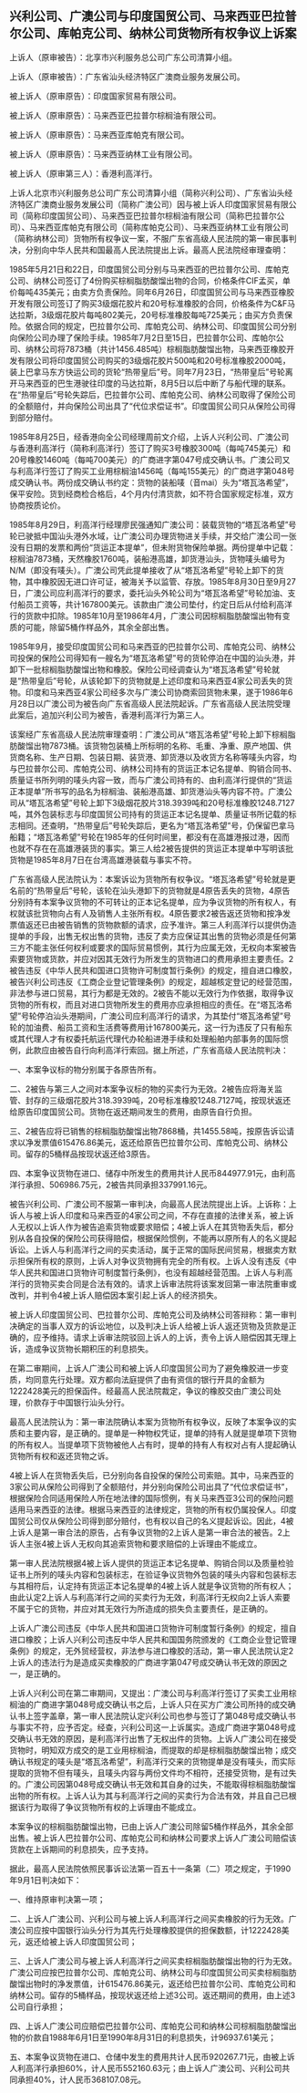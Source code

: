 ## 兴利公司、广澳公司与印度国贸公司、马来西亚巴拉普尔公司、库帕克公司、纳林公司货物所有权争议上诉案

上诉人（原审被告）：北享市兴利服务总公司广东公司清算小组。

上诉人（原审被告）：广东省汕头经济特区广澳商业服务发展公司。

被上诉人（原审原告）：印度国家贸易有限公司。

被上诉人（原审原告）：马来西亚巴拉普尔棕榈油有限公司。

被上诉人（原审原告）：马来西亚库帕克有限公司。

被上诉人（原审原告）：马来西亚纳林工业有限公司。

被上诉人（原审第三人）：香港利高洋行。

上诉人北京市兴利服务总公司广东公司清算小组（简称兴利公司）、广东省汕头经济特区广澳商业服务发展公司（简称广澳公司）因与被上诉人印度国家贸易有限公司（简称印度国贸公司）、马来西亚巴拉普尔棕榈油有限公司（简称巴拉普尔公司）、马来西亚库帕克有限公司（简称库帕克公司）、马来西亚纳林工业有限公司（简称纳林公司）货物所有权争议一案，不服广东省高级人民法院的第一审民事判决，分别向中华人民共和国最高人民法院提出上诉。最高人民法院经审理查明：

1985年5月21日和22日，印度国贸公司分别与马来西亚的巴拉普尔公司、库帕克公司、纳林公司签订了4份购买棕榈脂肪酸馏出物的合同，价格条件CIF孟买，单价每吨435美元；由卖方负责保险。同年6月26日，印度国贸公司与马来西亚橡胶开发有限公司签订了购买3级烟花胶片和20号标准橡胶的合同，价格条件为C&F马达拉斯，3级烟花胶片每吨802美元，20号标准橡胶每吨725美元；由买方负责保险。依据合同的规定，巴拉普尔公司、库帕克公司、纳林公司、印度国贸公司分别向保险公司办理了保险手续。1985年7月2日至15日，巴拉普尔公司、库帕尔公司、纳林公司将7873桶（共计1456.485吨）棕榈脂肪酸馏出物，马来西亚橡胶开发有限公司将印度国贸公司购买的3级烟花胶片500吨和20号标准橡胶2000吨，装上巴拿马东方快运公司的货轮“热带皇后”号。同年7月23日，“热带皇后”号轮离开马来西亚的巴生港驶往印度的马达拉斯，8月5日以后中断了与船代理的联系。在“热带皇后”号轮失踪后，巴拉普尔公司、库帕克公司、纳林公司取得了保险公司的全额赔付，并向保险公司出具了“代位求偿证书”。印度国贸公司只从保险公司得到部分赔付。

1985年8月25日，经香港向全公司经理周前文介绍，上诉人兴利公司、广澳公司与香港利高洋行（简称利高洋行）签订了购买3号橡胶300吨（每吨745美元）和20号橡胶1460吨（每吨700美元）的广商进字第047号成交确认书。广澳公司又与利高洋行签订了购买工业用棕榈油1456吨（每吨155美元）的广商进字第048号成交确认书。两份成交确认书约定：货物的装船唛（音mai）头为“塔瓦洛希望”，保平安险。货到经商检合格后，4个月内付清货款，如不符合国家规定标准，双方协商按质论价。

1985年8月29日，利高洋行经理廖民强通知广澳公司：装载货物的“塔瓦洛希望”号轮已驶抵中国汕头港外水域，让广澳公司办理货物进关手续，并交给广澳公司一张没有日期的发票和两份“货运正本提单”，但未附货物保险单据。两份提单中记载：棕榈油7873桶，天然橡胶1760吨，装船港高雄，卸货港汕头，货物唛头编号为N/M（即没有唛头）。广澳公司凭此提单接收了从“塔瓦洛希望”号轮上卸下的货物，其中橡胶因无进口许可证，被海关予以监管、存放。1985年8月30日至9月27日，广澳公司应利高洋行的要求，委托汕头外轮公司为“塔瓦洛希望”号轮加油、支付船员工资等，共计167800美元。该款由广澳公司垫付，约定日后从付给利高洋行的货款中扣除。1985年10月至1986年4月，广澳公司因棕榈脂肪酸馏出物有变质的可能，除留5桶作样品外，其余全部出售。

1985年9月，接受印度国贸公司和马来西亚的巴拉普尔公司、库帕克公司、纳林公司投保的保险公司得知有一艘名为“塔瓦洛希望”号的货轮停泊在中国的汕头港，并卸下一批棕榈脂肪酸馏出物和橡胶。保险公司经调查认为“塔瓦洛希望”号轮就是“热带皇后”号轮，从该轮卸下的货物就是上述印度和马来西亚4家公司丢失的货物。印度和马来西亚4家公司经多次与广澳公司协商索回货物未果，遂于1986年6月28日以广澳公司为被告向广东省高级人民法院起诉。广东省高级人民法院受理此案后，追加兴利公司为被告，香港利高洋行为第三人。

该案经广东省高级人民法院审理查明：广澳公司从“塔瓦洛希望”号轮上卸下棕榈脂肪酸馏出物7873桶。该货物包装桶上所标明的名称、毛重、净重、原产地国、供货商名称、生产日期、包装日期、装货港、卸货港以及收货方名称等唛头内容，均与巴拉普尔公司、库帕克公司、纳林公司持有的货运正本记名提单、购销合同书、质量证书所列明的唛头内容一致，而与广澳公司持有的、由利高洋行提供的“货运正本提单”所书写的品名为棕榈油、装船港高雄、卸货港汕头等内容不符。广澳公司从“塔瓦洛希望”号轮上卸下3级烟花胶片318.3939吨和20号标准橡胶1248.7127吨，其外包装标志与印度国贸公司持有的货运正本记名提单、质量证书所记载的标志相同。还查明，“热带皇后”号轮失踪后，更名为“塔瓦洛希望”号，仍保留巴拿马船籍；“塔瓦洛希望”号轮在1985年的任何时间里，都没有在高雄港报过港，因而也就不存在在高雄港装货的事实。第三人给2被告提供的货运正本提单中写明该批货物是1985年8月7日在台湾高雄港装载与事实不符。

广东省高级人民法院认为：本案诉讼为货物所有权争议。“塔瓦洛希望”号轮就是更名前的“热带皇后”号轮，该轮在汕头港卸下的货物就是4原告丢失的货物，4原告分别持有本案争议货物的不可转让的正本记名提单，应为争议货物的所有权人，有权就该批货物向占有人及销售人主张所有权。4原告要求2被告返还货物和按净发票值返还已由被告销售的货物款额的请求，应予准许。第三人利高洋行以提供伪造提单的手段，出售无权出售的货物，违反了卖方应保证其出售的货物必须是任何第三方不能主张任何权利或要求的国际贸易惯例，其行为应属无效，无权向本案被告索要货物或货款，并应对因其无效行为所发生的货物进口的费用承担主要责任。2被告违反《中华人民共和国进口货物许可制度暂行条例》的规定，擅自进口橡胶，被告兴利公司违反《工商企业登记管理条例》的规定，超越核定登记的经营范围，非法参与进口贸易，其行为都是无效的。2被告不能以无效行为作依据，取得争议货物的所有权，而且对进口货物所发生的费用亦应承担相应的责任。在“塔瓦洛希望”号轮停泊汕头港期间，广澳公司应利高洋行的请求，为其垫付“塔瓦洛希望”号轮的加油费、船员工资和生活费等费用计167800美元，这一行为违反了只有船东或其代理人才有权委托航运代理代办轮船进港手续和处理船舶内部事务的国际惯例，此款应由被告自行向利高洋行索回。据上所述，广东省高级人民法院判决：

一、本案争议标的物分别属于各原告所有。

二、2被告与第三人之间对本案争议标的物的买卖行为无效。2被告应将海关监管、封存的三级烟花胶片318.3939吨，20号标准橡胶1248.7127吨，按现状返还给原告印度国贸公司。货物在返还期间发生的费用，由原告自行负担。

三、2被告应将已销售的棕榈脂肪酸馏出物7868桶，共1455.58吨，按原告诉讼请求以净发票值615476.86美元，返还给原告巴拉普尔公司、库帕克公司、纳林公司。留存的5桶样品按现状返还给3原告。

四、本案争议货物在进口、储存中所发生的费用共计人民币844977.91元，由利高洋行承担、506986.75元，2被告共同承担337991.16元。

被告兴利公司、广澳公司不服第一审判决，向最高人民法院提出上诉。上诉称：上诉人与被上诉人印度和马来西亚的4家公司之间，不存在直接的法律关系，被上诉人无权以上诉人作为被告追索货物或要求赔偿；4被上诉人在其货物丢失后，都分别从各自投保的保险公司获得赔偿，根据保险惯例，不能再以原所有人的名义提起诉讼。上诉人与利高洋行之间的买卖活动，属于正常的国际民间贸易，根据卖方默示担保所有权的原则，上诉人对争议货物拥有完全的所有权。上诉人没有违反《中华人民共和国进口货物许可制度暂行条例》，也没有超越经营范围。上诉人与利高洋行的货物买卖合同是合法有效的。请求上诉审法院将该案发回第一审法院重审或改判，并判令4被上诉人赔偿因本案引起上诉人的经济损失。

被上诉人印度国贸公司、巴拉普尔公司、库帕克公司及纳林公司答辩称：第一审判决确定的当事人双方的诉讼地位，以及判决上诉人给被上诉人返还货物及货款是正确的，应予维持。请求上诉审法院驳回上诉人的上诉，责令上诉人赔偿因其无理上诉，造成争议货物长期积压的利息损失。

在第二审期间，上诉人广澳公司和被上诉人印度国贸公司为了避免橡胶进一步变质，均同意先行处理。双方都向法庭提供了由有资信的银行开具的金额为1222428美元的担保函件。经最高人民法院裁定，争议的橡胶交由广澳公司处理，价款存于中国银行汕头分行。

最高人民法院认为：第一审法院确认本案为货物所有权争议，反映了本案争议的实质和主要内容，是正确的。提单是一种物权凭证，提单的持有人就是提单项下货物的所有权人。当提单项下货物被他人占有时，提单的持有人有权对占有人提起确认货物所有权和返还货物之诉。

4被上诉人在货物丢失后，已分别向各自投保的保险公司索赔。其中，马来西亚的3家公司从保险公司得到了全额赔付，并分别向保险公司出具了“代位求偿证书”，根据保险合同适用保险人所在地法律的国际惯例，有关马来西亚3公司的保险问题适用马来西亚的法律。根据马来西亚的法律规定，货物的所有权仍属投保人。印度国贸公司仅从保险公司得到部分赔付，也有权以自己的名义提起诉讼。因此，4被上诉人是第一审合法的原告，占有争议货物的2上诉人是第一审合法的被告。2上诉人主张4被上诉人无权向其追索货物和要求赔偿的上诉理由不能成立。

第一审人民法院根据4被上诉人提供的货运正本记名提单、购销合同以及质量检验证书上所列的唛头内容和包装标志，在验证争议货物外包装的唛头内容和包装标志与其相符后，认定持有货运正本记名提单的4被上诉人就是争议货物的所有权人；由此认定2上诉人与利高洋行之间的买卖行为无效，利高洋行无权向2上诉人索要不属于它的货物，并应对其无效行为所造成的损失负主要责任，是正确的。

上诉人广澳公司违反《中华人民共和国进口货物许可制度暂行条例》的规定，擅自进口橡胶；上诉人兴利公司违反中华人民共和国国务院颁发的《工商企业登记管理条例》的规定，无外贸经营权，非法参与进口橡胶的活动，第一审人民法院认定2上诉人的违法行为是造成买卖橡胶的广商进字第047号成交确认书无效的原因之一，是正确的。

上诉人兴利公司在第二审期间，又提出：广澳公司与利高洋行签订了买卖工业用棕榈油的广商进字第048号成交确认书之后，上诉人只在买方广澳公司所持的成交确认书上签字盖章，第一审人民法院认定兴利公司也参与签订了第048号成交确认书与事实不符，应予否定。经查，兴利公司这一上诉属实。造成广商进字第048号成交确认书无效的原因，是利高洋行出售了无权出件的货物。上诉人广澳公司在接受货物时，明知双方成交的是工业用棕榈油，而提取的却是棕榈脂肪酸馏出物；成交确认书规定的唛头是“塔瓦洛希望”，利高洋行交来的货物提单是没有唛头，而实际提取的货物不但有唛头，且唛头内容与两份文件均不相符，还接受货物，是有过失的。广澳公司因第048号成交确认书无效和其自身的过失，不能取得棕榈脂肪酸馏出物的所有权。上诉人认为其与利高洋行之间的买卖行为合法有效，并且自己已根据该行为取得了争议货物所有权的上诉理由不能成立。

本案争议的棕榈脂肪酸馏出物，已由上诉人广澳公司除留5桶作样品外，其余全部出售。被上诉人巴拉普尔公司、库帕克公司和纳林公司要求上诉人广澳公司赔偿该货款在上诉期间的利息损失，应予支持。

据此，最高人民法院依照民事诉讼法第一百五十一条第（二）项之规定，于1990年9月1日判决如下：

一、维持原审判决第一项；

二、上诉人广澳公司、兴利公司与被上诉人利高洋行之间买卖橡胶的行为无效。广澳公司应按中国银行汕头分行为其先行处理橡胶提供的担保数额，计1222428美元，返还给被上诉人印度国贸公司；

三、上诉人广澳公司与被上诉人利高洋行之间买卖棕榈脂肪酸馏出物的行为无效。广澳公司应按巴拉普尔公司、库帕克公司、纳林公司与印度国贸公司买卖棕榈脂肪酸馏出物时的净发票值，计615476.86美元，返还给巴拉普尔公司、库帕克公司和纳林公司。留存的5桶样品，按现状返还给上述3公司。返还期间的费用，由上述3公司自行承担；

四、上诉人广澳公司应赔偿巴拉普尔公司、库帕克公司和纳林公司棕榈脂肪酸馏出物的价款自1988年6月1日至1990年8月31日的利息损失，计96937.61美元；

五、本案争议货物在进口、仓储中发生的费用共计人民币920267.71元，由被上诉人利高洋行承担60%，计人民币552160.63元；由上诉人广澳公司、兴利公司共同承担40%，计人民币368107.08元。

